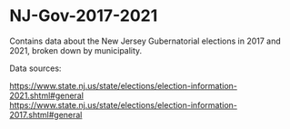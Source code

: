 # NJ-Gov-2017-2021

Contains data about the New Jersey Gubernatorial elections in 2017 and 2021, broken down by municipality.

Data sources:

https://www.state.nj.us/state/elections/election-information-2021.shtml#general  
https://www.state.nj.us/state/elections/election-information-2017.shtml#general

